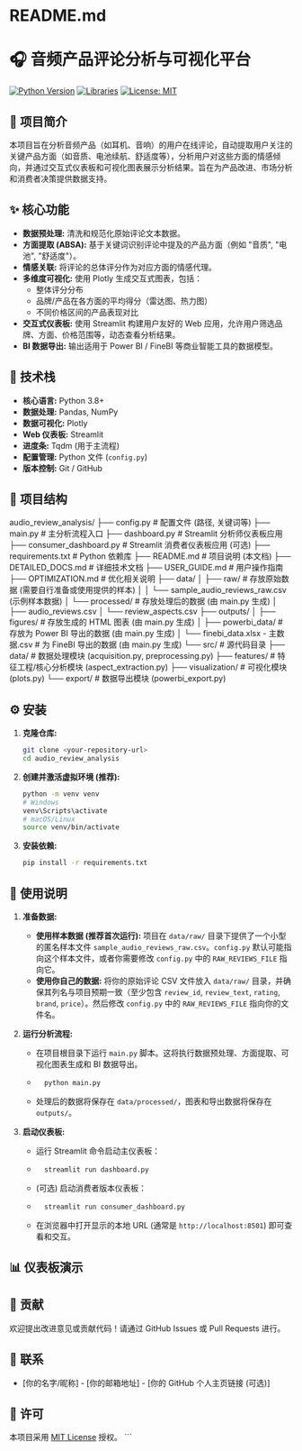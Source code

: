 # README.md

# 🎧 音频产品评论分析与可视化平台

[![Python Version](https://img.shields.io/badge/python-3.8+-blue.svg)](https://www.python.org/)
[![Libraries](https://img.shields.io/badge/libraries-pandas%7Cplotly%7Cstreamlit-orange.svg)](requirements.txt)
[![License: MIT](https://img.shields.io/badge/License-MIT-yellow.svg)](https://opensource.org/licenses/MIT) 
## 📝 项目简介

本项目旨在分析音频产品（如耳机、音响）的用户在线评论，自动提取用户关注的关键产品方面（如音质、电池续航、舒适度等），分析用户对这些方面的情感倾向，并通过交互式仪表板和可视化图表展示分析结果。旨在为产品改进、市场分析和消费者决策提供数据支持。

## ✨ 核心功能

* **数据预处理:** 清洗和规范化原始评论文本数据。
* **方面提取 (ABSA):** 基于关键词识别评论中提及的产品方面（例如 "音质", "电池", "舒适度"）。
* **情感关联:** 将评论的总体评分作为对应方面的情感代理。
* **多维度可视化:** 使用 Plotly 生成交互式图表，包括：
    * 整体评分分布
    * 品牌/产品在各方面的平均得分（雷达图、热力图）
    * 不同价格区间的产品表现对比
* **交互式仪表板:** 使用 Streamlit 构建用户友好的 Web 应用，允许用户筛选品牌、方面、价格范围等，动态查看分析结果。
* **BI 数据导出:** 输出适用于 Power BI / FineBI 等商业智能工具的数据模型。

## 🚀 技术栈

* **核心语言:** Python 3.8+
* **数据处理:** Pandas, NumPy
* **数据可视化:** Plotly
* **Web 仪表板:** Streamlit
* **进度条:** Tqdm (用于主流程)
* **配置管理:** Python 文件 (`config.py`)
* **版本控制:** Git / GitHub 

## 📂 项目结构

audio_review_analysis/
├── config.py               # 配置文件 (路径, 关键词等)
├── main.py                 # 主分析流程入口
├── dashboard.py            # Streamlit 分析师仪表板应用
├── consumer_dashboard.py   # Streamlit 消费者仪表板应用 (可选)
├── requirements.txt        # Python 依赖库
├── README.md               # 项目说明 (本文档)
├── DETAILED_DOCS.md        # 详细技术文档
├── USER_GUIDE.md           # 用户操作指南
├── OPTIMIZATION.md         # 优化相关说明
├── data/
│   ├── raw/                # 存放原始数据 (需要自行准备或使用提供的样本)
│   │   └── sample_audio_reviews_raw.csv (示例样本数据)
│   └── processed/          # 存放处理后的数据 (由 main.py 生成)
│       ├── audio_reviews.csv
│       └── review_aspects.csv
├── outputs/
│   ├── figures/            # 存放生成的 HTML 图表 (由 main.py 生成)
│   ├── powerbi_data/       # 存放为 Power BI 导出的数据 (由 main.py 生成)
│   └── finebi_data.xlsx - 主数据.csv # 为 FineBI 导出的数据 (由 main.py 生成)
└── src/                    # 源代码目录
├── data/               # 数据处理模块 (acquisition.py, preprocessing.py)
├── features/           # 特征工程/核心分析模块 (aspect_extraction.py)
├── visualization/      # 可视化模块 (plots.py)
└── export/             # 数据导出模块 (powerbi_export.py)


## ⚙️ 安装

1.  **克隆仓库:**
    ```bash
    git clone <your-repository-url>
    cd audio_review_analysis
    ```
2.  **创建并激活虚拟环境 (推荐):**
    ```bash
    python -m venv venv
    # Windows
    venv\Scripts\activate
    # macOS/Linux
    source venv/bin/activate
    ```
3.  **安装依赖:**
    ```bash
    pip install -r requirements.txt
    ```

## 🚀 使用说明

1.  **准备数据:**
    * **使用样本数据 (推荐首次运行):** 项目在 `data/raw/` 目录下提供了一个小型的匿名样本文件 `sample_audio_reviews_raw.csv`。`config.py` 默认可能指向这个样本文件，或者你需要修改 `config.py` 中的 `RAW_REVIEWS_FILE` 指向它。
    * **使用你自己的数据:** 将你的原始评论 CSV 文件放入 `data/raw/` 目录，并确保其列名与项目预期一致（至少包含 `review_id`, `review_text`, `rating`, `brand`, `price`）。然后修改 `config.py` 中的 `RAW_REVIEWS_FILE` 指向你的文件名。

2.  **运行分析流程:**
    * 在项目根目录下运行 `main.py` 脚本。这将执行数据预处理、方面提取、可视化图表生成和 BI 数据导出。
    * ```bash
        python main.py
        ```
    * 处理后的数据将保存在 `data/processed/`，图表和导出数据将保存在 `outputs/`。

3.  **启动仪表板:**
    * 运行 Streamlit 命令启动主仪表板：
    * ```bash
        streamlit run dashboard.py
        ```
    * (可选) 启动消费者版本仪表板：
    * ```bash
        streamlit run consumer_dashboard.py
        ```
    * 在浏览器中打开显示的本地 URL (通常是 `http://localhost:8501`) 即可查看和交互。

## 📊 仪表板演示



## 🤝 贡献

欢迎提出改进意见或贡献代码！请通过 GitHub Issues 或 Pull Requests 进行。

## 📧 联系

* [你的名字/昵称] - [你的邮箱地址] - [你的 GitHub 个人主页链接 (可选)]

## 📄 许可

本项目采用 [MIT License](LICENSE) 授权。 ```



